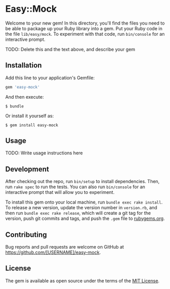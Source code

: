# Easy::Mock

Welcome to your new gem! In this directory, you'll find the files you need to be able to package up your Ruby library into a gem. Put your Ruby code in the file `lib/easy/mock`. To experiment with that code, run `bin/console` for an interactive prompt.

TODO: Delete this and the text above, and describe your gem

## Installation

Add this line to your application's Gemfile:

```ruby
gem 'easy-mock'
```

And then execute:

    $ bundle

Or install it yourself as:

    $ gem install easy-mock

## Usage

TODO: Write usage instructions here

## Development

After checking out the repo, run `bin/setup` to install dependencies. Then, run `rake spec` to run the tests. You can also run `bin/console` for an interactive prompt that will allow you to experiment.

To install this gem onto your local machine, run `bundle exec rake install`. To release a new version, update the version number in `version.rb`, and then run `bundle exec rake release`, which will create a git tag for the version, push git commits and tags, and push the `.gem` file to [rubygems.org](https://rubygems.org).

## Contributing

Bug reports and pull requests are welcome on GitHub at https://github.com/[USERNAME]/easy-mock.


## License

The gem is available as open source under the terms of the [MIT License](http://opensource.org/licenses/MIT).

